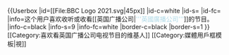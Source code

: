 {{Userbox
  |id=[[File:BBC Logo 2021.svg|45px]]
  |id-c=white
  |id-s=
  |id-fc=
  |info=这个用户喜欢收听或收看[[英国广播公司|<span style="color:lightblue;">'''英國廣播公司'''</span>]]的节目。
  |info-c=black
  |info-s=9
  |info-fc=white
  |border-c=black
  |border-s=1
}} <includeonly>[[Category:喜欢看英国广播公司电视节目的维基人]]</includeonly><noinclude>
[[Category:媒體用戶框模板|視]]</noinclude>